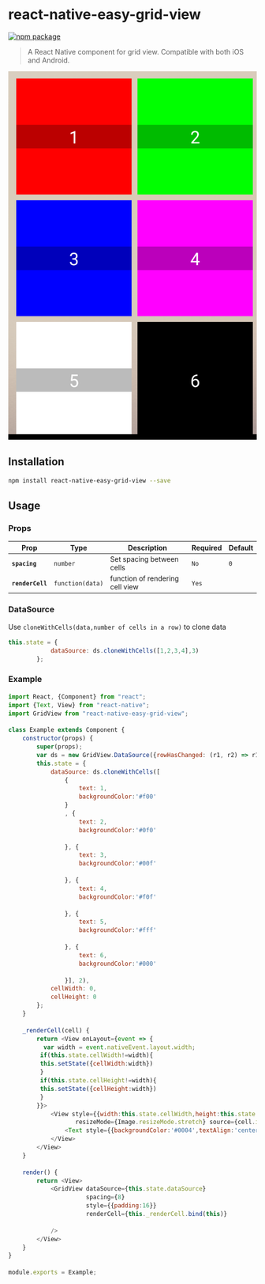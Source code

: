 # react-native-easy-grid-view
[![npm package](https://img.shields.io/npm/v/react-native-easy-grid-view.svg?style=flat-square)](https://www.npmjs.org/package/react-native-easy-grid-view)

> A React Native component for grid view. Compatible with both iOS and Android.
<p align="center">
  <img src="./assets/demo_image_1.png"/>
</p>

## Installation

```sh
npm install react-native-easy-grid-view --save
```


## Usage

### Props

| Prop | Type | Description | Required | Default |
|---|---|---|---|---|
|**`spacing`**|`number`|Set spacing between cells|`No`|`0`|
|**`renderCell`**|`function(data)`|function of rendering cell view|`Yes`||


### DataSource

Use `cloneWithCells(data,number of cells in a row)` to clone data

```js
this.state = {
            dataSource: ds.cloneWithCells([1,2,3,4],3)
        };
```


### Example




```js
import React, {Component} from "react";
import {Text, View} from "react-native";
import GridView from "react-native-easy-grid-view";

class Example extends Component {
    constructor(props) {
        super(props);
        var ds = new GridView.DataSource({rowHasChanged: (r1, r2) => r1 !== r2});
        this.state = {
            dataSource: ds.cloneWithCells([
                {
                    text: 1,
                    backgroundColor:'#f00'
                }
                , {
                    text: 2,
                    backgroundColor:'#0f0'

                }, {
                    text: 3,
                    backgroundColor:'#00f'

                }, {
                    text: 4,
                    backgroundColor:'#f0f'

                }, {
                    text: 5,
                    backgroundColor:'#fff'

                }, {
                    text: 6,
                    backgroundColor:'#000'

                }], 2),
            cellWidth: 0,
            cellHeight: 0
        };
    }

    _renderCell(cell) {
        return <View onLayout={event => {
          var width = event.nativeEvent.layout.width;
         if(this.state.cellWidth!=width){
         this.setState({cellWidth:width})
         }
         if(this.state.cellHeight!=width){
         this.setState({cellHeight:width})
         }
        }}>
            <View style={{width:this.state.cellWidth,height:this.state.cellHeight,justifyContent:'center',backgroundColor:cell.backgroundColor}}
                   resizeMode={Image.resizeMode.stretch} source={cell.image}>
                <Text style={{backgroundColor:'#0004',textAlign:'center',color:'#fff',fontSize:24}}>{cell.text}</Text>
            </View>
        </View>
    }

    render() {
        return <View>
            <GridView dataSource={this.state.dataSource}
                      spacing={8}
                      style={{padding:16}}
                      renderCell={this._renderCell.bind(this)}

            />
        </View>
    }
}

module.exports = Example;

```
